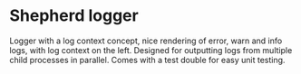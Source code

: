 # Shepherd logger

Logger with a log context concept, nice rendering of error, warn and info logs, with log context on the left. 
Designed for outputting logs from multiple child processes in parallel. Comes with a test double for easy unit testing.
